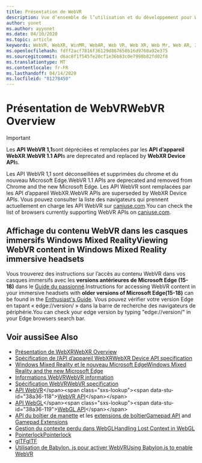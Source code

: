 ```yaml
---
title: Présentation de WebVR
description: Vue d’ensemble de l’utilisation et du développement pour WebVR dans Windows Mixed Reality
author: yonet
ms.author: ayyonet
ms.date: 04/10/2020
ms.topic: article
keywords: WebVR, WebXR, WinMR, WebAR, Web VR, Web XR, Web Mr, Web AR, 360, 360 Video, 360 vidéos, 360 photo, 360 photos, 360 content, Internet immersif, immersiveweb, IW
ms.openlocfilehash: fdff2acf7816f36129d867650b16d9760a92e375
ms.sourcegitcommit: d6ac8f1f545fe20cf1e36b83c0e7998b82fd02f8
ms.translationtype: MT
ms.contentlocale: fr-FR
ms.lasthandoff: 04/14/2020
ms.locfileid: "81278450"
---
```

# <a name="webvr-overview"></a><span data-ttu-id="38a36-104">Présentation de WebVR</span><span class="sxs-lookup"><span data-stu-id="38a36-104">WebVR Overview</span></span>

> [!IMPORTANT]
> <span data-ttu-id="38a36-105">Les **API WebVR 1,1**sont dépréciées et remplacées par les **API d’appareil WebXR**.</span><span class="sxs-lookup"><span data-stu-id="38a36-105">**WebVR 1.1 API**s are deprecated and replaced by **WebXR Device API**s.</span></span>

<span data-ttu-id="38a36-106">Les API WebVR 1,1 sont déconseillées et supprimées du chrome et du nouveau Microsoft Edge.</span><span class="sxs-lookup"><span data-stu-id="38a36-106">WebVR 1.1 APIs are deprecated and removed from Chrome and the new Microsoft Edge.</span></span> <span data-ttu-id="38a36-107">Les API WebVR sont remplacées par les API d’appareil WebXR.</span><span class="sxs-lookup"><span data-stu-id="38a36-107">WebVR APIs are superseded by WebXR Device APIs.</span></span> <span data-ttu-id="38a36-108">Vous pouvez consulter la liste des navigateurs qui prennent actuellement en charge les API WebVR sur [caniuse.com](https://caniuse.com/#search=webvr).</span><span class="sxs-lookup"><span data-stu-id="38a36-108">You can check the list of browsers currently supporting WebVR APIs on [caniuse.com](https://caniuse.com/#search=webvr).</span></span>

## <a name="viewing-webvr-content-in-windows-mixed-reality-immersive-headsets"></a><span data-ttu-id="38a36-109">Affichage du contenu WebVR dans les casques immersifs Windows Mixed Reality</span><span class="sxs-lookup"><span data-stu-id="38a36-109">Viewing WebVR content in Windows Mixed Reality immersive headsets</span></span>

<span data-ttu-id="38a36-110">Vous trouverez des instructions sur l’accès au contenu WebVR dans vos casques immersifs avec les **versions antérieures de Microsoft Edge (15-18)** dans le [Guide du passionné](https://docs.microsoft.com/windows/mixed-reality/enthusiast-guide/webvr).</span><span class="sxs-lookup"><span data-stu-id="38a36-110">Instructions for accessing WebVR content in your immersive headsets with **older versions of Microsoft Edge(15-18)** can be found in the [Enthusiast's Guide](https://docs.microsoft.com/windows/mixed-reality/enthusiast-guide/webvr).</span></span> <span data-ttu-id="38a36-111">Vous pouvez vérifier votre version Edge en tapant « edge://version/ » dans la barre de recherche des navigateurs de périphérie.</span><span class="sxs-lookup"><span data-stu-id="38a36-111">You can check your edge version by typing "edge://version/" in your Edge browsers search bar.</span></span>

## <a name="see-also"></a><span data-ttu-id="38a36-112">Voir aussi</span><span class="sxs-lookup"><span data-stu-id="38a36-112">See Also</span></span>

* [<span data-ttu-id="38a36-113">Présentation de WebXR</span><span class="sxs-lookup"><span data-stu-id="38a36-113">WebXR Overview</span></span>](webxr-overview.md)
* [<span data-ttu-id="38a36-114">Spécification de l’API d’appareil WebXR</span><span class="sxs-lookup"><span data-stu-id="38a36-114">WebXR Device API specification</span></span>](https://immersive-web.github.io/webxr/)
* [<span data-ttu-id="38a36-115">Windows Mixed Reality et le nouveau Microsoft Edge</span><span class="sxs-lookup"><span data-stu-id="38a36-115">Windows Mixed Reality and the new Microsoft Edge</span></span>](https://docs.microsoft.com/windows/mixed-reality/new-microsoft-edge)
* [<span data-ttu-id="38a36-116">Informations WebVR</span><span class="sxs-lookup"><span data-stu-id="38a36-116">WebVR information</span></span>](https://webvr.info)
* [<span data-ttu-id="38a36-117">Spécification WebVR</span><span class="sxs-lookup"><span data-stu-id="38a36-117">WebVR specification</span></span>](https://w3c.github.io/webvr/)
* <span data-ttu-id="38a36-118">[API WebVR](https://msdn.microsoft.com/library/mt806281(v=vs.85).aspx)</span><span class="sxs-lookup"><span data-stu-id="38a36-118">[WebVR API](https://msdn.microsoft.com/library/mt806281(v=vs.85).aspx)</span></span>
* <span data-ttu-id="38a36-119">[API WebGL](https://msdn.microsoft.com/library/bg182648(v=vs.85).aspx)</span><span class="sxs-lookup"><span data-stu-id="38a36-119">[WebGL API](https://msdn.microsoft.com/library/bg182648(v=vs.85).aspx)</span></span>
* <span data-ttu-id="38a36-120">[API du boîtier de manette](https://msdn.microsoft.com/library/dn743630(v=vs.85).aspx) et les [extensions de boîtier](https://w3c.github.io/gamepad/extensions.html)</span><span class="sxs-lookup"><span data-stu-id="38a36-120">[Gamepad API](https://msdn.microsoft.com/library/dn743630(v=vs.85).aspx) and [Gamepad Extensions](https://w3c.github.io/gamepad/extensions.html)</span></span>
* [<span data-ttu-id="38a36-121">Gestion du contexte perdu dans WebGL</span><span class="sxs-lookup"><span data-stu-id="38a36-121">Handling Lost Context in WebGL</span></span>](https://www.khronos.org/webgl/wiki/HandlingContextLost)
* [<span data-ttu-id="38a36-122">Pointerlock</span><span class="sxs-lookup"><span data-stu-id="38a36-122">Pointerlock</span></span>](https://www.w3.org/TR/pointerlock/)
* [<span data-ttu-id="38a36-123">glTF</span><span class="sxs-lookup"><span data-stu-id="38a36-123">glTF</span></span>](https://www.khronos.org/gltf)
* [<span data-ttu-id="38a36-124">Utilisation de Babylon. js pour activer WebVR</span><span class="sxs-lookup"><span data-stu-id="38a36-124">Using Babylon.js to enable WebVR</span></span>](https://docs.microsoft.com/windows/uwp/get-started/adding-webvr-to-a-babylonjs-game)
